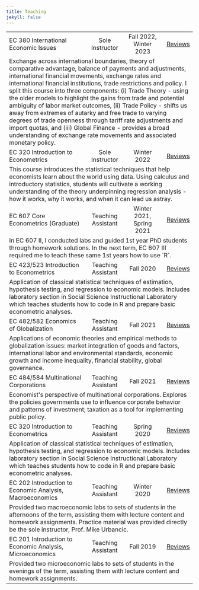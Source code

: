 ```yaml
---
title: Teaching
jekyll: false
---
```


<table>
  <tr>
    <td style="text-align: left">EC 380 International Economic Issues</td>
    <td style="text-align: center">Sole Instructor</td>
    <td style="text-align: center">Fall 2022, Winter 2023</td>
    <td style="text-align: right"><a href="https://philip-economides.com/teaching/ec380_fall_2022/">Reviews</a></td>
  </tr>
  <tr>
    <td colspan="4">
      Exchange across international boundaries, theory of comparative advantage, balance of payments and adjustments, international financial movements, exchange rates and international financial institutions, trade restrictions and policy. I split this course into three components: (i) Trade Theory - using the older models to highlight the gains from trade and potential ambiguity of labor market outcomes, (ii) Trade Policy - shifts us away from extremes of autarky and free trade to varying degrees of trade openness through tariff rate adjustments and import quotas, and (iii) Global Finance - provides a broad understanding of exchange rate movements and associated monetary policy.<br></td>
  </tr>
  <tr>
    <td style="text-align: left">EC 320 Introduction to Econometrics</td>
    <td style="text-align: center">Sole Instructor</td>
    <td style="text-align: center">Winter 2022</td>
    <td style="text-align: right"><a href="https://philip-economides.com/teaching/ec320_spring_2022/">Reviews</a></td>
  </tr>
  <tr>
    <td colspan="4">
      This course introduces the statistical techniques that help economists learn about the world using data. Using calculus and introductory statistics, students will cultivate a working understanding of the theory underpinning regression analysis - how it works, why it works, and when it can lead us astray.
    </td>
  </tr>
  <tr>
    <td style="text-align: left">EC 607 Core Econometrics (Graduate)</td>
    <td style="text-align: center">Teaching Assistant</td>
    <td style="text-align: center">Winter 2021, Spring 2021</td>
    <td style="text-align: right"><a href="https://philip-economides.com/teaching/ec607_spring_2021/">Reviews</a></td>
  </tr>
  <tr>
    <td colspan="4">
      In EC 607 II, I conducted labs and guided 1st year PhD students through homework solutions. In the next term, EC 607 III required me to teach these same 1st years how to use `R`.
    </td>
  </tr>
  <tr>
    <td style="text-align: left">EC 423/523 Introduction to Econometrics</td>
    <td style="text-align: center">Teaching Assistant</td>
    <td style="text-align: center">Fall 2020</td>
    <td style="text-align: right"><a href="https://philip-economides.com/teaching/ec421_spring_2021/">Reviews</a></td>
  </tr>
  <tr>
    <td colspan="4">
      Application of classical statistical techniques of estimation, hypothesis testing, and regression to economic models. Includes laboratory section in Social Science Instructional Laboratory which teaches students how to code in R and prepare basic econometric analyses.<br>
    </td>
  </tr>
  <tr>
    <td style="text-align: left">EC 482/582 Economics of Globalization</td>
    <td style="text-align: center">Teaching Assistant</td>
    <td style="text-align: center">Fall 2021</td>
    <td style="text-align: right"><a href="https://philip-economides.com/teaching/ec482_fall_2021/">Reviews</a></td>
  </tr>
  <tr>
    <td colspan="4">
      Applications of economic theories and empirical methods to globalization issues: market integration of goods and factors, international labor and environmental standards, economic growth and income inequality, financial stability, global governance.
    </td>
  </tr>
  <tr>
    <td style="text-align: left">EC 484/584 Multinational Corporations</td>
    <td style="text-align: center">Teaching Assistant</td>
    <td style="text-align: center">Fall 2021</td>
    <td style="text-align: right"><a href="https://philip-economides.com/teaching/ec484_fall_2021/">Reviews</a></td>
  </tr>
  <tr>
    <td colspan="4">
      Economist's perspective of multinational corporations. Explores the policies governments use to influence corporate behavior and patterns of investment; taxation as a tool for implementing public policy.
    </td>
  </tr>
      <tr>
    <td style="text-align: left">EC 320 Introduction to Econometrics</td>
    <td style="text-align: center">Teaching Assistant</td>
    <td style="text-align: center">Spring 2020</td>
    <td style="text-align: right"><a href="https://philip-economides.com/teaching/ec320_spring_2020/">Reviews</a></td>
  </tr>
  <tr>
    <td colspan="4">
      Application of classical statistical techniques of estimation, hypothesis testing, and regression to economic models. Includes laboratory section in Social Science Instructional Laboratory which teaches students how to code in R and prepare basic econometric analyses.
    </td>
  </tr>
        <tr>
    <td style="text-align: left">EC 202 Introduction to Economic Analysis, Macroeconomics</td>
    <td style="text-align: center">Teaching Assistant</td>
    <td style="text-align: center">Winter 2020</td>
    <td style="text-align: right"><a href="https://philip-economides.com/teaching/ec202_winter_2020/">Reviews</a></td>
  </tr>
  <tr>
    <td colspan="4">
      Provided two macroeconomic labs to sets of students in the afternoons of the term, assisting them with lecture content and homework assignments. Practice material was provided directly be the sole instructor, Prof. Mike Urbancic. 
    </td>
  </tr>
  <tr>
    <td style="text-align: left">EC 201 Introduction to Economic Analysis, Microeconomics</td>
    <td style="text-align: center">Teaching Assistant</td>
    <td style="text-align: center">Fall 2019</td>
    <td style="text-align: right"><a href="https://philip-economides.com/teaching/ec201_fall_2019/">Reviews</a></td>
  </tr>
  <tr>
    <td colspan="4">
      Provided two microeconomic labs to sets of students in the evenings of the term, assisting them with lecture content and homework assignments.
    </td>
  </tr>
</table>

